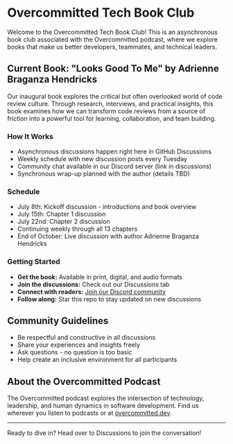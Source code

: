 # Overcommitted Tech Book Club

Welcome to the Overcommitted Tech Book Club! This is an asynchronous book club associated with the Overcommitted podcast, where we explore books that make us better developers, teammates, and technical leaders.

## Current Book: "Looks Good To Me" by Adrienne Braganza Hendricks

Our inaugural book explores the critical but often overlooked world of code review culture. Through research, interviews, and practical insights, this book examines how we can transform code reviews from a source of friction into a powerful tool for learning, collaboration, and team building.

### How It Works
- Asynchronous discussions happen right here in GitHub Discussions
- Weekly schedule with new discussion posts every Tuesday
- Community chat available in our Discord server (link in discussions)
- Synchronous wrap-up planned with the author (details TBD)

### Schedule
- July 8th: Kickoff discussion - introductions and book overview
- July 15th: Chapter 1 discussion
- July 22nd: Chapter 2 discussion
- Continuing weekly through all 13 chapters
- End of October: Live discussion with author Adrienne Braganza Hendricks

### Getting Started

- **Get the book:** Available in print, digital, and audio formats
- **Join the discussions:** Check out our Discussions tab
- **Connect with readers:** [Join our Discord community](https://discord.gg/wnT9gjPpgJ)
- **Follow along:** Star this repo to stay updated on new discussions

## Community Guidelines

- Be respectful and constructive in all discussions
- Share your experiences and insights freely
- Ask questions - no question is too basic
- Help create an inclusive environment for all participants


## About the Overcommitted Podcast
The Overcommitted podcast explores the intersection of technology, leadership, and human dynamics in software development. Find us wherever you listen to podcasts or at [overcommitted.dev](https://overcommitted.dev/).

---

Ready to dive in? Head over to Discussions to join the conversation!
